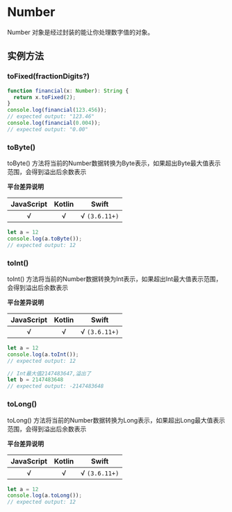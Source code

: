 # Number


Number 对象是经过封装的能让你处理数字值的对象。

## 实例方法


### toFixed(fractionDigits?)

<!-- UTSJSON.Number.toFixed.description -->

<!-- UTSJSON.Number.toFixed.param -->

<!-- UTSJSON.Number.toFixed.returnValue -->

```ts
function financial(x: Number): String {
  return x.toFixed(2);
}
console.log(financial(123.456));
// expected output: "123.46"
console.log(financial(0.004));
// expected output: "0.00"
```

<!-- UTSJSON.Number.toFixed.compatibility -->

### toByte()

toByte() 方法将当前的Number数据转换为Byte表示，如果超出Byte最大值表示范围，会得到溢出后余数表示

**平台差异说明**

|JavaScript|Kotlin|Swift|
|:-:|:-:|:-:|
|√|√|√ `(3.6.11+)`|

```ts
let a = 12
console.log(a.toByte());
// expected output: 12
```


### toInt()

toInt() 方法将当前的Number数据转换为Int表示，如果超出Int最大值表示范围，会得到溢出后余数表示

**平台差异说明**

|JavaScript|Kotlin|Swift|
|:-:|:-:|:-:|
|√|√|√ `(3.6.11+)`|

```ts
let a = 12
console.log(a.toInt());
// expected output: 12

// Int最大值2147483647,溢出了
let b = 2147483648
// expected output: -2147483648 
```

### toLong()

toLong() 方法将当前的Number数据转换为Long表示，如果超出Long最大值表示范围，会得到溢出后余数表示

**平台差异说明**

|JavaScript|Kotlin|Swift|
|:-:|:-:|:-:|
|√|√|√ `(3.6.11+)`|

```ts
let a = 12
console.log(a.toLong());
// expected output: 12
```
